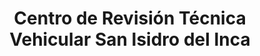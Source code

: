 ---
title: "Centro de Revisión Técnica Vehicular San Isidro del Inca"
url: /quito/centro-de-revision-tecnica-vehicular-san-isidro-del-inca/
shop: reparación de automóviles
---